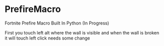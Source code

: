 # PrefireMacro

Fortnite Prefire Macro Built In Python (In Progress)

First you touch left alt where the wall is visible and when the wall is broken it will touch left click needs some change
